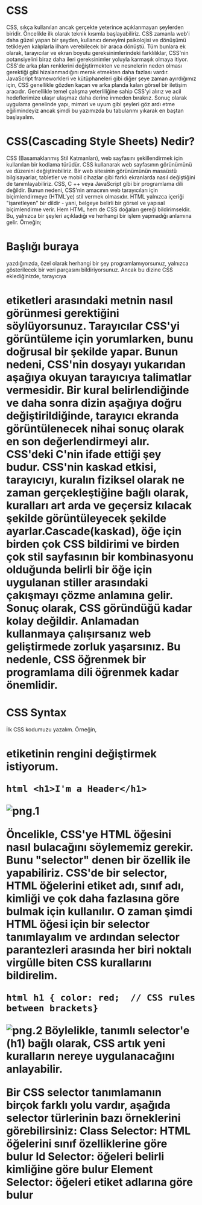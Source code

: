 # CSS
CSS, sıkça kullanılan ancak gerçekte yeterince açıklanmayan şeylerden biridir. Öncelikle ilk olarak teknik kısımla başlayabiliriz. CSS zamanla web'i daha güzel yapan bir şeyden, kullanıcı deneyimi psikolojisi ve dönüşümü tetikleyen kalıplarla ilham verebilecek bir araca dönüştü. Tüm bunlara ek olarak, tarayıcılar ve ekran boyutu gereksinimlerindeki farklılıklar, CSS'nin potansiyelini biraz daha ileri gereksinimler yoluyla karmaşık olmaya itiyor. CSS'de arka plan renklerini değiştirmekten ve nesnelerin neden olması gerektiği gibi hizalanmadığını merak etmekten daha fazlası vardır. 
JavaScript frameworkleri ve kütüphaneleri gibi diğer şeye zaman ayırdığımız için, CSS genellikle gözden kaçan ve arka planda kalan görsel bir iletişim aracıdır. Genellikle temel çalışma yeterliliğine sahip CSS'yi alırız ve acil hedeflerimize ulaşır ulaşmaz daha derine inmeden bırakrız. Sonuç olarak uygulama genelinde yapı, mimari ve uyum gibi şeyleri göz ardı etme eğilimindeyiz ancak şimdi bu yazımızda bu tabularımı yıkarak en baştan başlayalım.

# CSS(Cascading Style Sheets) Nedir?
CSS (Basamaklanmış Stil Katmanları), web sayfasını şekillendirmek için kullanılan bir kodlama türüdür. CSS kullanarak web sayfasının görünümünü ve düzenini değiştirebiliriz. Bir web sitesinin görünümünün masaüstü bilgisayarlar, tabletler ve mobil cihazlar gibi farklı ekranlarda nasıl değiştiğini de tanımlayabiliriz. CSS, C ++ veya JavaScript gibi bir programlama dili değildir. Bunun nedeni, CSS'nin amacının web tarayıcıları için biçimlendirmeye (HTML'ye) stil vermek olmasıdır. HTML yalnızca içeriği "işaretleyen" bir dildir - yani, belgeye belirli bir görsel ve yapısal biçimlendirme verir.
Hem HTML hem de CSS doğaları gereği bildirimseldir. Bu, yalnızca bir şeyleri açıkladığı ve herhangi bir işlem yapmadığı anlamına gelir. Örneğin; <h1> Başlığı buraya </h1> yazdığınızda, özel olarak herhangi bir şey programlamıyorsunuz, yalnızca gösterilecek bir veri parçasını bildiriyorsunuz. Ancak bu dizine CSS eklediğinizde, tarayıcıya <h1> etiketleri arasındaki metnin nasıl görünmesi gerektiğini söylüyorsunuz. Tarayıcılar CSS'yi görüntüleme için yorumlarken, bunu doğrusal bir şekilde yapar. Bunun nedeni, CSS'nin dosyayı yukarıdan aşağıya okuyan tarayıcıya talimatlar vermesidir. Bir kural belirlendiğinde ve daha sonra dizin aşağıya doğru değiştirildiğinde, tarayıcı ekranda görüntülenecek nihai sonuç olarak en son değerlendirmeyi alır. CSS'deki C'nin ifade ettiği şey budur. CSS'nin kaskad etkisi, tarayıcıyı, kuralın fiziksel olarak ne zaman gerçekleştiğine bağlı olarak, kuralları art arda ve geçersiz kılacak şekilde görüntüleyecek şekilde ayarlar.Cascade(kaskad), öğe için birden çok CSS bildirimi ve birden çok stil sayfasının bir kombinasyonu olduğunda belirli bir öğe için uygulanan stiller arasındaki çakışmayı çözme anlamına gelir. Sonuç olarak, CSS göründüğü kadar kolay değildir. Anlamadan kullanmaya çalışırsanız web geliştirmede zorluk yaşarsınız. Bu nedenle, CSS öğrenmek bir programlama dili öğrenmek kadar önemlidir.
  
# CSS Syntax
İlk CSS kodumuzu yazalım. Örneğin, <h1> etiketinin rengini değiştirmek istiyorum.
  
  ```html <h1>I'm a Header</h1> ```

![png.1](https://miro.medium.com/max/2400/1*XTrm27qwPboOnC35WYUpHQ.png)

Öncelikle, CSS'ye HTML öğesini nasıl bulacağını söylememiz gerekir. Bunu "selector" denen bir özellik ile yapabiliriz. CSS'de bir selector, HTML öğelerini etiket adı, sınıf adı, kimliği ve çok daha fazlasına göre bulmak için kullanılır. O zaman şimdi HTML öğesi için bir selector tanımlayalım ve ardından selector parantezleri arasında her biri noktalı virgülle biten CSS kurallarını bildirelim.

  ```html h1 { color: red;  // CSS rules between brackets}```

![png.2](https://miro.medium.com/max/700/1*YrShrgFIf1Ee3ztba6CI8w.png)
Böylelikle, tanımlı selector'e (h1) bağlı olarak, CSS artık yeni kuralların nereye uygulanacağını anlayabilir.

Bir CSS selector tanımlamanın birçok farklı yolu vardır, aşağıda selector türlerinin bazı örneklerini görebilirsiniz:
Class Selector: HTML öğelerini sınıf özelliklerine göre bulur
Id Selector: öğeleri belirli kimliğine göre bulur
Element Selector: öğeleri etiket adlarına göre bulur


